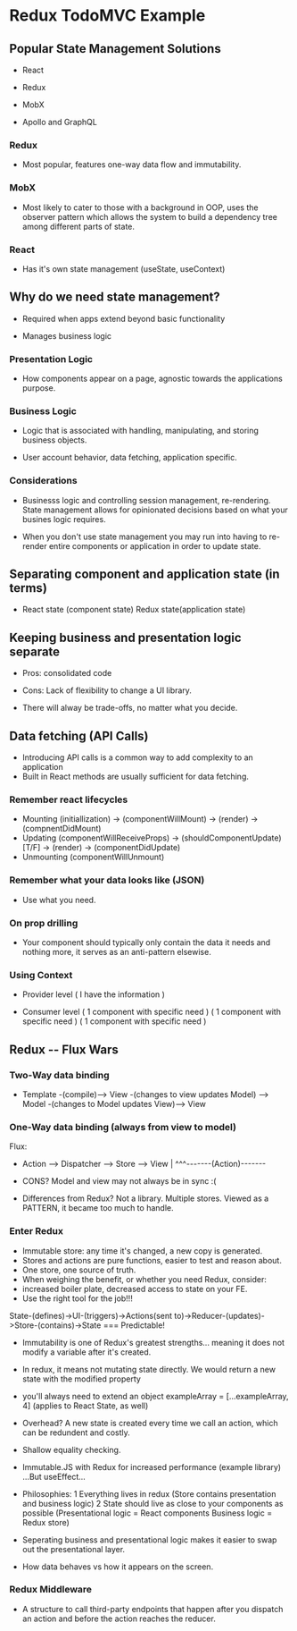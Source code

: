 # Redux TodoMVC Example


## Popular State Management Solutions

- React

- Redux

- MobX

- Apollo and GraphQL

### Redux

- Most popular, features one-way data flow and immutability. 

### MobX

- Most likely to cater to those with a background in OOP, uses the observer pattern which allows the system to build a dependency 
tree among different parts of state.

### React

- Has it's own state management (useState, useContext)

## Why do we need state management? 

- Required when apps extend beyond basic functionality

- Manages business logic

### Presentation Logic

- How components appear on a page, agnostic towards the applications purpose. 

### Business Logic

- Logic that is associated with handling, manipulating, and storing business objects. 

- User account behavior, data fetching, application specific. 

### Considerations

- Businesss logic and controlling session management, re-rendering. State management allows for opinionated decisions based on what your busines logic requires. 


- When you don't use state management you may run into having to re-render entire components or application in order to update state. 

## Separating component and application state (in terms)

- React state (component state) Redux state(application state)

## Keeping business and presentation logic separate

- Pros: consolidated code

- Cons: Lack of flexibility to change a UI library. 

- There will alway be trade-offs, no matter what you decide. 

## Data fetching (API Calls)

- Introducing API calls is a common way to add complexity to an application 
- Built in React methods are usually sufficient for data fetching. 

### Remember react lifecycles

- Mounting (initiallization) -> (componentWillMount) -> (render) -> (compnentDidMount)
- Updating (componentWillReceiveProps) -> (shouldComponentUpdate) [T/F] -> (render) -> (componentDidUpdate)
- Unmounting (componentWillUnmount)

### Remember what your data looks like (JSON)

- Use what you need. 

### On prop drilling

- Your component should typically only contain the data it needs and nothing more, it serves as an anti-pattern elsewise.

### Using Context 

- Provider level ( I have the information )

- Consumer level (  1 component with specific need ) (  1 component with specific need ) (  1 component with specific need )

## Redux -- Flux Wars

### Two-Way data binding

- Template -(compile)--> View -(changes to view updates Model) --> Model -(changes to Model updates View)--> View

### One-Way data binding (always from view to model)

Flux:
- Action --> Dispatcher --> Store --> View
                                        |
                ^^^-------(Action)-------

- CONS? Model and view may not always be in sync :(

- Differences from Redux? Not a library. Multiple stores. Viewed as a PATTERN, it became too much to handle. 


### Enter Redux

- Immutable store: any time it's changed, a new copy is generated. 
- Stores and actions are pure functions, easier to test and reason about. 
- One store, one source of truth. 
- When weighing the benefit, or whether you need Redux, consider: 
- increased boiler plate, decreased access to state on your FE. 
- Use the right tool for the job!!!



State-(defines)->UI-(triggers)->Actions(sent to)->Reducer-(updates)->Store-(contains)->State === Predictable!


- Immutability is one of Redux's greatest strengths... meaning it does not modify a variable after it's created. 
- In redux, it means not mutating state directly. We would return a new state with the modified property
- you'll always need to extend an object exampleArray = [...exampleArray, 4] (applies to React State, as well)

- Overhead? A new state is created every time we call an action, which can be redundent and costly. 
- Shallow equality checking. 
- Immutable.JS with Redux for increased performance (example library) ...But useEffect...

- Philosophies: 
  1 Everything lives in redux (Store contains presentation and business logic)
  2 State should live as close to your components as possible (Presentational logic = React components Business logic = Redux store) 
  
- Seperating business and presentational logic makes it easier to swap out the presentational layer. 
- How data behaves vs how it appears on the screen. 



### Redux Middleware

- A structure to call third-party endpoints that happen after you dispatch an action and before the action reaches the reducer. 